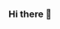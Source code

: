 ### Hi there 👋

<!--
**Cloufclai/Cloufclai** is a ✨ _special_ ✨ repository because its `README.md` (this file) appears on your GitHub profile.

Here are some ideas to get you started:

- 🔭 I’m currently working on server
- 🌱 I’m currently learning bots
- 👯 I’m looking to collaborate on my server
- 🤔 I’m looking for help with none
- 💬 Ask me about I'm noob
- 📫 How to reach me: uh... I don't know
- 😄 Pronouns: Bruh
- ⚡ Fun fact: I'm noob really! 
-->
